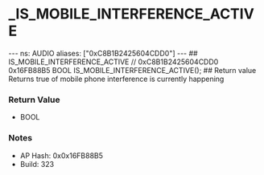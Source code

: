 # _IS_MOBILE_INTERFERENCE_ACTIVE

--- ns: AUDIO aliases: ["0xC8B1B2425604CDD0"] --- ## IS_MOBILE_INTERFERENCE_ACTIVE  // 0xC8B1B2425604CDD0 0x16FB88B5 BOOL IS_MOBILE_INTERFERENCE_ACTIVE();  ## Return value Returns true of mobile phone interference is currently happening

### Return Value
* BOOL

### Notes
* AP Hash: 0x0x16FB88B5
* Build: 323


